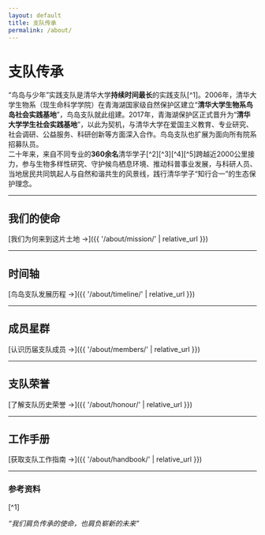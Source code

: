 ```yaml
---
layout: default
title: 支队传承
permalink: /about/
---
```


# 支队传承

“鸟岛与少年”实践支队是清华大学**持续时间最长**的实践支队[^1]。2006年，清华大学生物系（现生命科学学院）在青海湖国家级自然保护区建立“**清华大学生物系鸟岛社会实践基地**”，鸟岛支队就此组建。2017年，青海湖保护区正式晋升为“**清华大学学生社会实践基地**”，以此为契机，与清华大学在爱国主义教育、专业研究、社会调研、公益服务、科研创新等方面深入合作。鸟岛支队也扩展为面向所有院系招募队员。<br/>
二十年来，来自不同专业的**360余名**清华学子[^2][^3][^4][^5]跨越近2000公里接力，参与生物多样性研究、守护候鸟栖息环境、推动科普事业发展，与科研人员、当地居民共同筑起人与自然和谐共生的风景线，践行清华学子“知行合一”的生态保护理念。


---

## 我们的使命

[我们为何来到这片土地 →]({{ '/about/mission/' | relative_url }})

---

## 时间轴

[鸟岛支队发展历程 →]({{ '/about/timeline/' | relative_url }})

---

## 成员星群

[认识历届支队成员 →]({{ '/about/members/' | relative_url }})

---

## 支队荣誉

[了解支队历史荣誉 →]({{ '/about/honour/' | relative_url }})

---

## 工作手册

[获取支队工作指南 →]({{ '/about/handbook/' | relative_url }})

---

### 参考资料

[^1]

_“我们肩负传承的使命，也肩负崭新的未来”_
